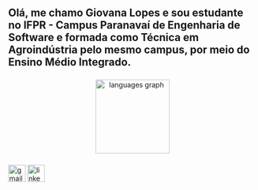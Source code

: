 <h2 align="left">Olá, me chamo Giovana Lopes e sou estudante no IFPR - Campus Paranavaí de Engenharia de Software e formada como Técnica em Agroindústria pelo mesmo campus, por meio do Ensino Médio Integrado.  </h2>

###

<div align="center">
  <img src="https://github-readme-stats.vercel.app/api/top-langs?username=Eberle-gio&locale=en&hide_title=false&layout=compact&card_width=320&langs_count=5&theme=dracula&hide_border=false" height="150" alt="languages graph"  />
</div>

###


###

<div align="left">
  <img src="https://img.shields.io/static/v1?message=Gmail&logo=gmail&label=&color=D14836&logoColor=white&labelColor=&style=for-the-badge" height="35" alt="gmail logo"  />
  <img src="https://img.shields.io/static/v1?message=LinkedIn&logo=linkedin&label=&color=0077B5&logoColor=white&labelColor=&style=for-the-badge" height="35" alt="linkedin logo"  />
</div>

###

<br clear="both">

